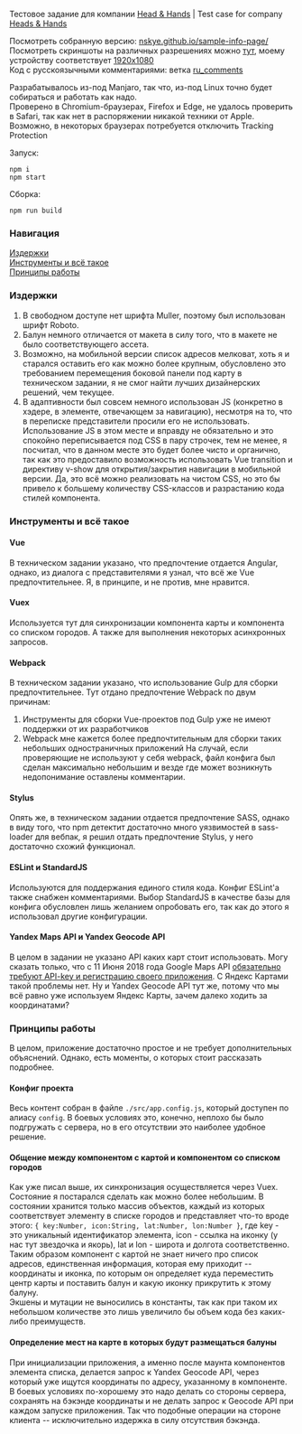 Тестовое задание для компании [Head &amp; Hands](https://handh.ru/) | Test case for company [Heads &amp; Hands](https://handh.ru/)

Посмотреть собранную версию: [nskye.github.io/sample-info-page/](https://nskye.github.io/sample-info-page/)  
Посмотреть скриншоты на различных разрешениях можно [тут](https://github.com/NSkye/sample-info-page/tree/master/screenshots),  моему устройству соответствует [1920x1080](https://github.com/NSkye/sample-info-page/blob/master/screenshots/desktop_1920x1080.png)   
Код с русскоязычными комментариями: ветка [ru_comments](https://github.com/NSkye/sample-info-page/tree/ru_comments)  

Разрабатывалось из-под Manjaro, так что, из-под Linux точно будет собираться и работать как надо.  
Проверено в Chromium-браузерах, Firefox и Edge, не удалось проверить в Safari, так как нет в распоряжении никакой техники от Apple.  
Возможно, в некоторых браузерах потребуется отключить Tracking Protection

Запуск:
```
npm i
npm start
```
Сборка:
```
npm run build
```
### Навигация
[Издержки](#expenses)  
[Инструменты и всё такое](#instr)  
[Принципы работы](#core)  

### <a name='expenses'></a> Издержки
1. В свободном доступе нет шрифта Muller, поэтому был использован шрифт Roboto.
2. Балун немного отличается от макета в силу того, что в макете не было соответствующего ассета.
3. Возможно, на мобильной версии список адресов мелковат, хоть я и старался оставить его как можно более крупным, обусловлено это требованием перемещения боковой панели под карту в техническом задании, я не смог найти лучших дизайнерских решений, чем текущее.
4. В адаптивности был совсем немного использован JS (конкретно в хэдере, в элементе, отвечающем за навигацию), несмотря на то, что в переписке представители просили его не использовать. Использование JS в этом месте и вправду не обязательно и это спокойно переписывается под CSS в пару строчек, тем не менее, я посчитал, что в данном месте это будет более чисто и органично, так как это предоставило возможность использовать Vue transition и директиву v-show для открытия/закрытия навигации в мобильной версии. Да, это всё можно реализовать на чистом CSS, но это бы привело к большему количеству CSS-классов и разрастанию кода стилей компонента.

### <a name='instr'></a> Инструменты и всё такое
#### Vue
В техническом задании указано, что предпочтение отдается Angular, однако, из диалога с представителями я узнал, что всё же Vue предпочтительнее. Я, в принципе, и не против, мне нравится.
#### Vuex
Используется тут для синхронизации компонента карты и компонента со списком городов. А также для выполнения некоторых асинхронных запросов.
#### Webpack
В техническом задании указано, что использование Gulp для сборки предпочтительнее. Тут отдано предпочтение Webpack по двум причинам:
1. Инструменты для сборки Vue-проектов под Gulp уже не имеют поддержки от их разработчиков
2. Webpack мне кажется более предпочтительным для сборки таких небольших одностраничных приложений
На случай, если проверяющие не используют у себя webpack, файл конфига был сделан максимально небольшим и везде где может возникнуть недопонимание оставлены комментарии.
#### Stylus
Опять же, в техническом задании отдается предпочтение SASS, однако в виду того, что npm детектит достаточно много уязвимостей в sass-loader для вебпак, я решил отдать предпочтение Stylus, у него достаточно схожий функционал.
#### ESLint и StandardJS
Используются для поддержания единого стиля кода. Конфиг ESLint'а также снабжен комментариями. Выбор StandardJS в качестве базы для конфига обусловлен лишь желанием опробовать его, так как до этого я использовал другие конфигурации.
#### Yandex Maps API и Yandex Geocode API
В целом в задании не указано API каких карт стоит использовать. Могу сказать только, что с 11 Июня 2018 года Google Maps API [обязательно требуют API-key и регистрацию своего приложения](https://developers.google.com/maps/billing/important-updates). С Яндекс Картами такой проблемы нет. Ну и Yandex Geocode API тут же, потому что мы всё равно уже используем Яндекс Карты, зачем далеко ходить за координатами?

### <a name='core'></a> Принципы работы
В целом, приложение достаточно простое и не требует дополнительных объяснений. Однако, есть моменты, о которых стоит рассказать подробнее.
#### Конфиг проекта
Весь контент собран в файле `./src/app.config.js`, который доступен по алиасу `config`. В боевых условиях это, конечно, неплохо бы было подгружать с сервера, но в его отсутствии это наиболее удобное решение.
#### Общение между компонентом с картой и компонентом со списком городов
Как уже писал выше, их синхронизация осуществляется через Vuex. Состояние я постарался сделать как можно более небольшим. В состоянии хранится только массив объектов, каждый из которых соответствует элементу в списке городов и представляет что-то вроде этого: `{ key:Number, icon:String, lat:Number, lon:Number }`, где key - это уникальный идентификатор элемента, icon - ссылка на иконку (у нас тут звездочка и якорь), lat и lon - широта и долгота соответственно. Таким образом компонент с картой не знает ничего про список адресов, единственная информация, которая ему приходит -- координаты и иконка, по которым он определяет куда переместить центр карты и поставить балун и какую иконку прикрутить к этому балуну.  
Экшены и мутации не выносились в константы, так как при таком их небольшом количестве это лишь увеличило бы объем кода без каких-либо преимуществ.
#### Определение мест на карте в которых будут размещаться балуны
При инициализации приложения, а именно после маунта компонентов элемента списка, делается запрос к Yandex Geocode API, через который уже ищутся координаты по адресу, указанному в компоненте. В боевых условиях по-хорошему это надо делать со стороны сервера, сохранять на бэкэнде координаты и не делать запрос к Geocode API при каждом запуске приложения. Так что подобные операции на стороне клиента -- исключительно издержка в силу отсутствия бэкэнда.
